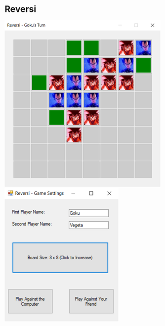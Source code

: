 # Reversi

![Gameplay](https://raw.githubusercontent.com/OhadVal/Reversi/master/ReversiGamePlay.png?token=AKC3YY6CH6N2VER2H6ABDNS5DTFBI)
![GameSettings](https://raw.githubusercontent.com/OhadVal/Reversi/master/ReversiSettings.png?token=AKC3YY2JVF64ED7V34XD44C5DTFKU)
